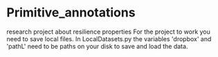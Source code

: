 # Primitive_annotations
research project about resilience properties
  For the project to work you need to save local files.
  In LocalDatasets.py the variables 'dropbox' and 'pathL' need to be paths on your  disk to save and load the data.
  
